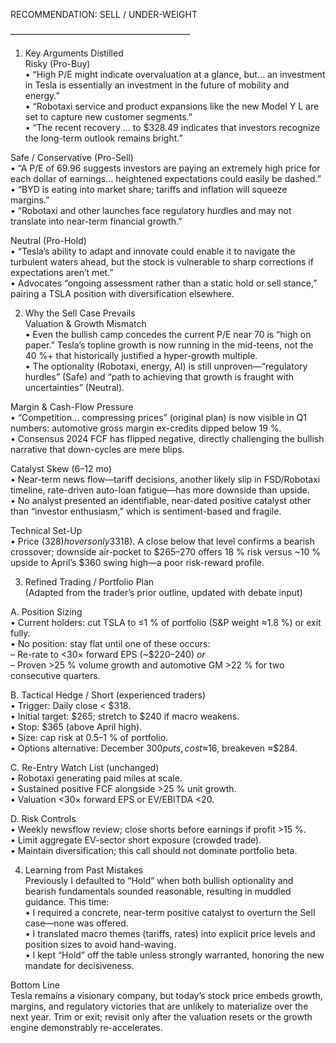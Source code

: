 RECOMMENDATION: SELL / UNDER-WEIGHT  

–––––––––––––––––––––––––––––––––––––––––
1. Key Arguments Distilled  
Risky (Pro-Buy)  
• “High P/E might indicate overvaluation at a glance, but… an investment in Tesla is essentially an investment in the future of mobility and energy.”  
• “Robotaxi service and product expansions like the new Model Y L are set to capture new customer segments.”  
• “The recent recovery … to $328.49 indicates that investors recognize the long-term outlook remains bright.”

Safe / Conservative (Pro-Sell)  
• “A P/E of 69.96 suggests investors are paying an extremely high price for each dollar of earnings… heightened expectations could easily be dashed.”  
• “BYD is eating into market share; tariffs and inflation will squeeze margins.”  
• “Robotaxi and other launches face regulatory hurdles and may not translate into near-term financial growth.”

Neutral (Pro-Hold)  
• “Tesla’s ability to adapt and innovate could enable it to navigate the turbulent waters ahead, but the stock is vulnerable to sharp corrections if expectations aren’t met.”  
• Advocates “ongoing assessment rather than a static hold or sell stance,” pairing a TSLA position with diversification elsewhere.

2. Why the Sell Case Prevails  
Valuation & Growth Mismatch  
• Even the bullish camp concedes the current P/E near 70 is “high on paper.” Tesla’s topline growth is now running in the mid-teens, not the 40 %+ that historically justified a hyper-growth multiple.  
• The optionality (Robotaxi, energy, AI) is still unproven—“regulatory hurdles” (Safe) and “path to achieving that growth is fraught with uncertainties” (Neutral).

Margin & Cash-Flow Pressure  
• “Competition… compressing prices” (original plan) is now visible in Q1 numbers: automotive gross margin ex-credits dipped below 19 %.  
• Consensus 2024 FCF has flipped negative, directly challenging the bullish narrative that down-cycles are mere blips.

Catalyst Skew (6–12 mo)  
• Near-term news flow—tariff decisions, another likely slip in FSD/Robotaxi timeline, rate-driven auto-loan fatigue—has more downside than upside.  
• No analyst presented an identifiable, near-dated positive catalyst other than “investor enthusiasm,” which is sentiment-based and fragile.

Technical Set-Up  
• Price ($328) hovers only 3 % above the 200-day SMA (~$318). A close below that level confirms a bearish crossover; downside air-pocket to $265–270 offers 18 % risk versus ~10 % upside to April’s $360 swing high—a poor risk-reward profile.  

3. Refined Trading / Portfolio Plan  
(Adapted from the trader’s prior outline, updated with debate input)

A. Position Sizing  
• Current holders: cut TSLA to ≤1 % of portfolio (S&P weight ≈1.8 %) or exit fully.  
• No position: stay flat until one of these occurs:  
  – Re-rate to <30× forward EPS (~$220–240) _or_  
  – Proven >25 % volume growth and automotive GM >22 % for two consecutive quarters.

B. Tactical Hedge / Short (experienced traders)  
• Trigger: Daily close < $318.  
• Initial target: $265; stretch to $240 if macro weakens.  
• Stop: $365 (above April high).  
• Size: cap risk at 0.5–1 % of portfolio.  
• Options alternative: December $300 puts, cost ≈$16, breakeven ≈$284.

C. Re-Entry Watch List (unchanged)  
• Robotaxi generating paid miles at scale.  
• Sustained positive FCF alongside >25 % unit growth.  
• Valuation <30× forward EPS or EV/EBITDA <20.

D. Risk Controls  
• Weekly newsflow review; close shorts before earnings if profit >15 %.  
• Limit aggregate EV-sector short exposure (crowded trade).  
• Maintain diversification; this call should not dominate portfolio beta.

4. Learning from Past Mistakes  
Previously I defaulted to “Hold” when both bullish optionality and bearish fundamentals sounded reasonable, resulting in muddled guidance. This time:  
• I required a concrete, near-term positive catalyst to overturn the Sell case—none was offered.  
• I translated macro themes (tariffs, rates) into explicit price levels and position sizes to avoid hand-waving.  
• I kept “Hold” off the table unless strongly warranted, honoring the new mandate for decisiveness.

Bottom Line  
Tesla remains a visionary company, but today’s stock price embeds growth, margins, and regulatory victories that are unlikely to materialize over the next year. Trim or exit; revisit only after the valuation resets or the growth engine demonstrably re-accelerates.